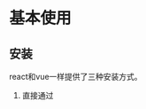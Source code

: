 # 基本使用

## 安装

react和vue一样提供了三种安装方式。

1. 直接通过<script>标签引入react包。
2. 通过npm安装。
3. 使用create-react-app工具来构建一个基础的react开发环境。

## JSX

react和vue一样，但是react没有人为的将构建ui的html标签和用于逻辑处理的js相分离，而是将逻辑和标签放在一个称为“组件”的松耦合的单元中，以期能够实现组件复用、将整个项目模块化。

react采用JSX来创建项目的最小单位：元素，组件是由元素构成的。但React不强制使用JSX。

### 表达式

react的表达式写在大括号中的。

```jsx
const name = "张三"; 
const element = <hl>你好， {name}</h1>
// react将所有元素渲染到一个节点上。 
ReactDOM.render(element, document.getElementById('root'));
```

### 特定属性

1. 使用引号将属性值指定为字符串字面量。

```jsx
const element = <div tabIndex="0"></div>
```

使用大括号给属性值插入表达式。

```jsx
const tabIndex = 0; const element = <div tabIndex={tabIndex} ></div>
```

### 本质

babel会把JSX转化为一个React.createElement()函数调用。该函数的参数组成的对象称为“元素”，对象详细内容后面在说。

```
const element = <h1 tabIndex="0">hello</h1> 
// 转化为 
const element = React.createElement( 'h1', {tabIndex: 0}, 'hello' );
```



## 组件

### 组件的定义

React的组件分为两种：函数组件和class组件。

函数组件。函数组件是一个Javascript函数，它接受一个props对象作为参数。并返回一个react元素。这里的props对象包含了组件上定义的属性。

```jsx
// 定义了一个头像组件。组件名称开头字母必须大写，以区分html标签 
function Head(props) {    
    return (<div>             
        <img src="props.user.headUrl"></img>             
        <span>{props.user.userName}</span>            
        <div>); 
}  
```

class组件。react还可以使用ES6的class定义组件,必须继承React.Component类。

```jsx
class head extends React.Component {  
    render() {    
        return <h1>hello, {props.user.userName}</h1>
    } 
}
```

React 元素是[不可变对象](https://en.wikipedia.org/wiki/Immutable_object)。一旦被创建，你就无法更改它的子元素或者属性。一个元素就像电影的单帧：它代表了某个特定时刻的 UI。

注意： 组件名称必须以大写字母开头。

React 会将以小写字母开头的组件视为原生 DOM 标签。例如，

`<div/> `代表 HTML 的 div 标签，而`<Welcome/>` 则代表一个组件，并且需在作用域内使用 Welcome。